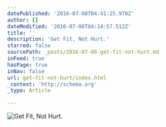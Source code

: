 ```yaml
---
datePublished: '2016-07-08T04:41:25.970Z'
author: []
dateModified: '2016-07-08T04:14:57.512Z'
title: ''
description: 'Get Fit, Not Hurt.'
starred: false
sourcePath: _posts/2016-07-08-get-fit-not-hurt.md
inFeed: true
hasPage: true
inNav: false
url: get-fit-not-hurt/index.html
_context: 'http://schema.org'
_type: Article

---
```

![Get Fit, Not Hurt.](https://the-grid-user-content.s3-us-west-2.amazonaws.com/7991a57c-cb4b-4b56-9024-2bff73c5ca11.jpg)